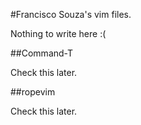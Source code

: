 #Francisco Souza's vim files.

Nothing to write here :(

##Command-T

Check this later.

##ropevim

Check this later.
